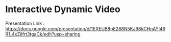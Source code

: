 # Interactive Dynamic Video

Presentation Link : https://docs.google.com/presentation/d/1EXEUB8pE288N5KJ98kCHnAYI46R1_4xZjIfrt3tgaCk/edit?usp=sharing
